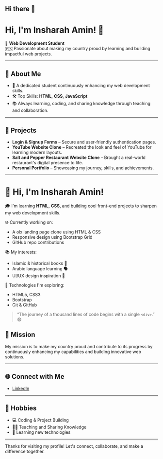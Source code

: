 ## Hi there 👋
# Hi, I'm Insharah Amin! 👋

🌱 **Web Development Student**  
🇵🇰 Passionate about making my country proud by learning and building impactful web projects.

---

## 🚀 About Me

- 🌟 A dedicated student continuously enhancing my web development skills.
- 🛠️ Top Skills: **HTML**, **CSS**, **JavaScript**
- 📚 Always learning, coding, and sharing knowledge through teaching and collaboration.

---

## 💼 Projects

- **Login & Signup Forms** – Secure and user-friendly authentication pages.
- **YouTube Website Clone** – Recreated the look and feel of YouTube for learning modern layouts.
- **Salt and Pepper Restaurant Website Clone** – Brought a real-world restaurant's digital presence to life.
- **Personal Portfolio** – Showcasing my journey, skills, and achievements.

---
# 👋 Hi, I'm Insharah Amin!

🎓 I'm learning **HTML**, **CSS**, and building cool front-end projects to sharpen my web development skills.

🌐 Currently working on:
- A olx landing page clone using HTML & CSS
- Responsive design using Bootstrap Grid
- GitHub repo contributions

📚 My interests:
- Islamic & historical books 📖
- Arabic language learning 🗣️
- UI/UX design inspiration 🎨

🔧 Technologies I'm exploring:
- HTML5, CSS3
- Bootstrap
- Git & GitHub





> “The journey of a thousand lines of code begins with a single `<div>`.” 😄

## 🎯 Mission

My mission is to make my country proud and contribute to its progress by continuously enhancing my capabilities and building innovative web solutions.

---

## 🌐 Connect with Me

- [LinkedIn](https://www.linkedin.com/in/insharah-amin-2a1bb4363/)

---

## 🎨 Hobbies

- 💻 Coding & Project Building
- 👩‍🏫 Teaching and Sharing Knowledge
- 📖 Learning new technologies

---

Thanks for visiting my profile! Let's connect, collaborate, and make a difference together.

